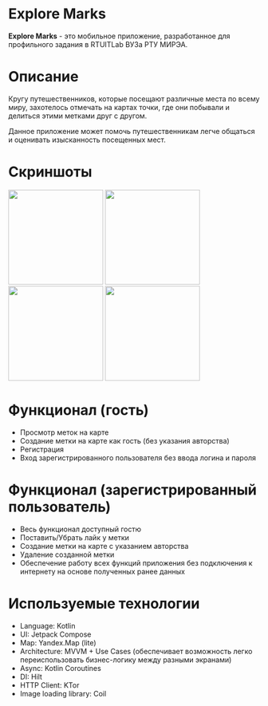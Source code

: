 # Explore Marks
**Explore Marks** - это мобильное приложение, разработанное для профильного задания в RTUITLab ВУЗа РТУ МИРЭА.

# Описание
Кругу путешественников, которые посещают различные места по всему миру, захотелось отмечать на картах точки, где они побывали и делиться этими метками друг с другом. 

Данное приложение может помочь путешественникам легче общаться и оценивать изысканность посещенных мест.

# Скриншоты
<img src="https://github.com/Towich/ExploreMarks/assets/100920758/261ee4f5-5169-455e-a40d-fe14492f1f88" width="190">
<img src="https://github.com/Towich/ExploreMarks/assets/100920758/8fbe39f6-5138-47ee-a2de-e34e07fc3a66" width="190">
<img src="https://github.com/Towich/ExploreMarks/assets/100920758/b28cdc30-5467-472e-921f-3e6e90c393cc" width="190">
<img src="https://github.com/Towich/ExploreMarks/assets/100920758/06e022dc-adf2-4136-a633-aed0b56492ed" width="190">

# Функционал (гость)
* Просмотр меток на карте
* Создание метки на карте как гость (без указания авторства)
* Регистрация
* Вход зарегистрированного пользователя без ввода логина и пароля

# Функционал (зарегистрированный пользователь)
* Весь функционал доступный гостю
* Поставить/Убрать лайк у метки
* Создание метки на карте с указанием авторства
* Удаление созданной метки
* Обеспечение работу всех функций приложения без подключения к интернету на основе полученных ранее данных

# Используемые технологии
* Language: Kotlin
* UI: Jetpack Compose
* Map: Yandex.Map (lite)
* Architecture: MVVM + Use Cases (обеспечивает возможность легко переиспользовать бизнес-логику между разными экранами)
* Async: Kotlin Coroutines
* DI: Hilt
* HTTP Client: KTor
* Image loading library: Coil
